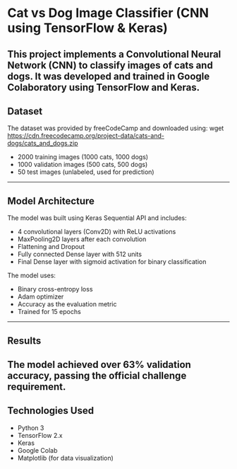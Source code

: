 # Cat vs Dog Image Classifier (CNN using TensorFlow & Keras)

This project implements a Convolutional Neural Network (CNN) to classify images of cats and dogs. It was developed and trained in Google Colaboratory using TensorFlow and Keras.
---
## Dataset

The dataset was provided by freeCodeCamp and downloaded using:
wget https://cdn.freecodecamp.org/project-data/cats-and-dogs/cats_and_dogs.zip

- 2000 training images (1000 cats, 1000 dogs)  
- 1000 validation images (500 cats, 500 dogs)  
- 50 test images (unlabeled, used for prediction)
---
## Model Architecture

The model was built using Keras Sequential API and includes:

- 4 convolutional layers (Conv2D) with ReLU activations
- MaxPooling2D layers after each convolution
- Flattening and Dropout
- Fully connected Dense layer with 512 units
- Final Dense layer with sigmoid activation for binary classification

The model uses:

- Binary cross-entropy loss
- Adam optimizer
- Accuracy as the evaluation metric
- Trained for 15 epochs
---
## Results
The model achieved over 63% validation accuracy, passing the official challenge requirement.
---
## Technologies Used

- Python 3
- TensorFlow 2.x
- Keras
- Google Colab
- Matplotlib (for data visualization)
